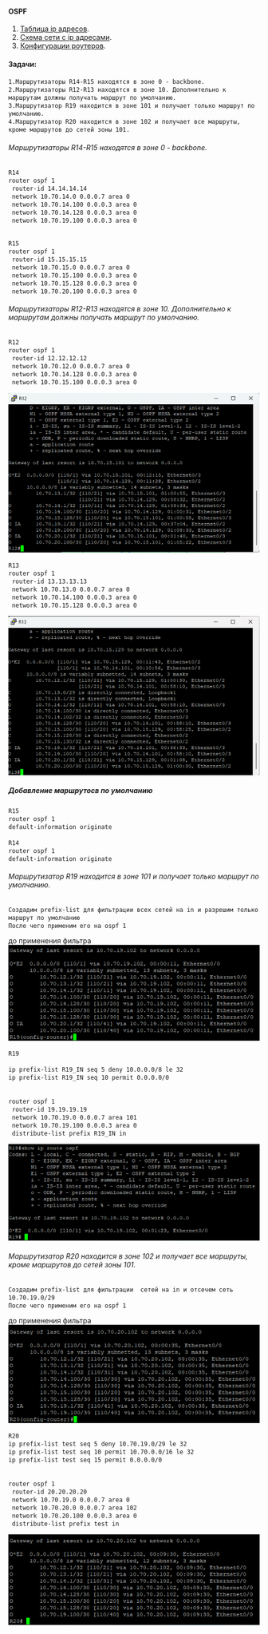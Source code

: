 #### OSPF
1. [Таблица ip aдресов](files/).
2. [Схема сети с ip адресами](../../lab/Otus_lab.drawio).
3. [Конфигурации роутеров](configs/).


#### Задачи:
```
1.Маршрутизаторы R14-R15 находятся в зоне 0 - backbone.
2.Маршрутизаторы R12-R13 находятся в зоне 10. Дополнительно к маршрутам должны получать маршрут по умолчанию.
3.Маршрутизатор R19 находится в зоне 101 и получает только маршрут по умолчанию.
4.Маршрутизатор R20 находится в зоне 102 и получает все маршруты, кроме маршрутов до сетей зоны 101.
```
###### Маршрутизаторы R14-R15 находятся в зоне 0 - backbone.
```
R14
router ospf 1
 router-id 14.14.14.14
 network 10.70.14.0 0.0.0.7 area 0
 network 10.70.14.100 0.0.0.3 area 0
 network 10.70.14.128 0.0.0.3 area 0
 network 10.70.19.100 0.0.0.3 area 0


```

```
R15
router ospf 1
 router-id 15.15.15.15
 network 10.70.15.0 0.0.0.7 area 0
 network 10.70.15.100 0.0.0.3 area 0
 network 10.70.15.128 0.0.0.3 area 0
 network 10.70.20.100 0.0.0.3 area 0

```
###### Маршрутизаторы R12-R13 находятся в зоне 10. Дополнительно к маршрутам должны получать маршрут по умолчанию.

```
R12
router ospf 1
 router-id 12.12.12.12
 network 10.70.12.0 0.0.0.7 area 0
 network 10.70.14.128 0.0.0.3 area 0
 network 10.70.15.100 0.0.0.3 area 0
```
![alt text](image-2.png)


```
R13
router ospf 1
 router-id 13.13.13.13
 network 10.70.13.0 0.0.0.7 area 0
 network 10.70.14.100 0.0.0.3 area 0
 network 10.70.15.128 0.0.0.3 area 0
```
![alt text](image-1.png)
##### Добавление маршрутосв по умолчанию
```
R15
router ospf 1
default-information originate

R14
router ospf 1
default-information originate
```
###### Маршрутизатор R19 находится в зоне 101 и получает только маршрут по умолчанию.
```
Создадим prefix-list для фильтрации всех сетей на in и разрешим только маршрут по умолчанию
После чего применим его на ospf 1
```
до применения фильтра
![alt text](image-6.png)
```
R19

ip prefix-list R19_IN seq 5 deny 10.0.0.0/8 le 32
ip prefix-list R19_IN seq 10 permit 0.0.0.0/0


router ospf 1
 router-id 19.19.19.19
 network 10.70.19.0 0.0.0.7 area 101
 network 10.70.19.100 0.0.0.3 area 0
 distribute-list prefix R19_IN in
```
![alt text](image-3.png)

###### Маршрутизатор R20 находится в зоне 102 и получает все маршруты, кроме маршрутов до сетей зоны 101.
```
Создадим prefix-list для фильтрации  сетей на in и отсечем сеть 10.70.19.0/29
После чего применим его на ospf 1
```
до применения фильтра
![alt text](image-5.png)
```
R20
ip prefix-list test seq 5 deny 10.70.19.0/29 le 32
ip prefix-list test seq 10 permit 10.70.0.0/16 le 32
ip prefix-list test seq 15 permit 0.0.0.0/0


router ospf 1
 router-id 20.20.20.20
 network 10.70.19.0 0.0.0.7 area 0
 network 10.70.20.0 0.0.0.7 area 102
 network 10.70.20.100 0.0.0.3 area 0
 distribute-list prefix test in

```
![alt text](image-4.png)